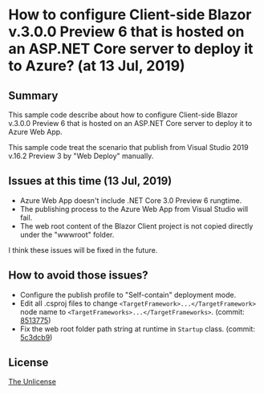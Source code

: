 # How to configure Client-side Blazor v.3.0.0 Preview 6 that is hosted on an ASP.NET Core server to deploy it to Azure? (at 13 Jul, 2019)

## Summary

This sample code describe about how to configure Client-side Blazor v.3.0.0 Preview 6 that is hosted on an ASP.NET Core server to deploy it to Azure Web App.

This sample code treat the scenario that publish from Visual Studio 2019 v.16.2 Preview 3 by "Web Deploy" manually.

## Issues at this time (13 Jul, 2019)

- Azure Web App doesn't include .NET Core 3.0 Preview 6 rungtime.
- The publishing process to the Azure Web App from Visual Studio will fail.
- The web root content of the Blazor Client project is not copied directly under the "wwwroot" folder.

I think these issues will be fixed in the future.

## How to avoid those issues?

- Configure the publish profile to "Self-contain" deployment mode.
- Edit all .csproj files to change `<TargetFramework>...</TargetFramework>` node name to `<TargetFrameworks>...</TargetFrameworks>`. (commit: [8513775](https://github.com/sample-by-jsakamoto/BlazorHostedV3Preview6OnAzureWebApp/commit/851377501e53dac91b6f7379cc043144180315d8))
- Fix the web root folder path string at runtime in `Startup` class. (commit: [5c3dcb9](https://github.com/sample-by-jsakamoto/BlazorHostedV3Preview6OnAzureWebApp/commit/5c3dcb9219fa75c05d6911ba6d7e40ff9ed8d949))

## License

[The Unlicense](LICENSE)

